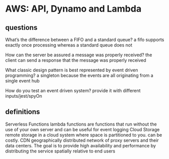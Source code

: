 # AWS: API, Dynamo and Lambda

## questions

What’s the difference between a FIFO and a standard queue?
a fifo supports exactly once processing whereas a standard queue does not

How can the server be assured a message was properly received?
the client can send a response that the message was properly received

What classic design pattern is best represented by event driven programming?
a singleton because the events are all originating from a single event hub

How do you test an event driven system?
provide it with different inputs/jest/spyOn

## definitions

Serverless Functions
lambda functions are functions that run without the use of your own server and can be useful for event logging
Cloud Storage
remote storage in a cloud system where space is partitioned to you. can be costly.
CDN
geographically distributed network of proxy servers and their data centers. The goal is to provide high availability and performance by distributing the service spatially relative to end users
<!--https://en.wikipedia.org/wiki/Content_delivery_network-->